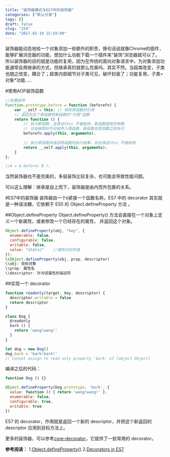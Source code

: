 ```yaml
---
title: "装饰器模式与ES7中的装饰器"
categories: ["默认分类"]
tags: []
draft: false
slug: "254"
date: "2017-02-19 15:59:00"
---
```


装饰器能动态地给一个对象添加一些额外的职责，换句话说就像Chrome的插件，能够扩展浏览器的功能，想加什么功能下载一个插件来“装饰”浏览器就可以了。
所以装饰器的目的就是功能的复用，因为在传统的面向对象语言中，为对象添加功能通常会用继承的方式，但继承真的就那么完美吗，其实不然。当超类改变，子类也随之改变，耦合了；超类内部细节对子类可见，破坏封装了；功能复用，子类=对象*功能.....

#使用AOP装饰函数

```js
//前置装饰
Function.prototype.before = function (beforefn) {
    var __self = this; // 保存原函数的引用
    // 返回包含了原函数和新函数的"代理"函数
    return function () {
        // 执行新函数，且保证this 不被劫持，新函数接受的参数
        // 也会被原封不动地传入原函数，新函数在原函数之前执行
        beforefn.apply(this, arguments);
      
        // 执行原函数并返回原函数的执行结果，并且保证this 不被劫持
        return __self.apply(this, arguments);
    }
};

//A = A.before( B );
```

当然装饰器也不是完美的，多层装饰比较复杂，也可能会导致性能问题。

可以这么理解：继承是自上而下，装饰器是由内而外包裹的关系。

#ES7中的装饰器
装饰器由一个`@`紧接一个函数名称，ES7 中的 decorator 其实就是一种语法糖，它依赖于 ES5 的 Object.defineProperty 方法 。

##Object.defineProperty
Object.defineProperty() 方法会直接在一个对象上定义一个新属性，或者修改一个已经存在的属性， 并返回这个对象。
```js
Object.defineProperty(obj, "key", {
  enumerable: false,
  configurable: false,
  writable: false,
  value: "static"    //属性对应的值
});
\\Object.defineProperty(obj, prop, descriptor)
\\obj: 目标对象
\\prop: 属性名
\\descriptor: 针对该属性的描述符
```
##实现一个 decorator

```js
function readonly(target, key, descriptor) {
  descriptor.writable = false
  return descriptor
}

class Dog {
  @readonly
  bark () {
    return 'wang!wang!'
  }
}

let dog = new Dog()
dog.bark = 'bark!bark!'
// Cannot assign to read only property 'bark' of [object Object]
```

编译之后的代码：

```js
function Dog () {}

Object.defineProperty(Dog.prototype, 'bark', {
  value: function () { return 'wang!wang!' },
  enumerable: false,
  configurable: true,
  writable: true
})
```

ES7 的 decorator，作用就是返回一个新的 descriptor，并把这个新返回的 descriptor 应用到目标方法上。

更多的装饰器，可以参考[core-decorator][1]，它提供了一些常用的 decorator。

**参考阅读：**
1.[Object.defineProperty()][2]
2.[Decorators in ES7][3]


  [1]: https://github.com/jayphelps/core-decorators.js
  [2]: https://developer.mozilla.org/zh-CN/docs/Web/JavaScript/Reference/Global_Objects/Object/defineProperty
  [3]: http://hackll.com/2015/07/24/decorators-in-es7/
